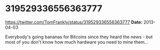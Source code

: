 # 319529336556363777
https://twitter.com/TomFrankly/status/319529336556363777
**Date:** 2013-04-03

Everybody's going bananas for Bitcoins since they heard the news - but most of you don't know how much hardware you need to mine them...
